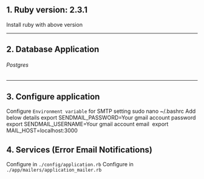 ## 1. Ruby version: 2.3.1
Install ruby with above version

--------------------------
## 2. Database Application
###### Postgres

--------------------------
## 3. Configure application
Configure `Environment variable` for SMTP setting
sudo nano ~/.bashrc
Add below details
export SENDMAIL_PASSWORD=Your gmail account password
export SENDMAIL_USERNAME=Your gmail account email  
export MAIL_HOST=localhost:3000

## 4. Services (Error Email Notifications)
Configure in `./config/application.rb`
Configure in `./app/mailers/application_mailer.rb`
